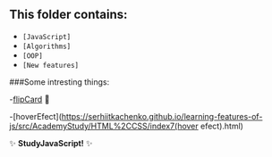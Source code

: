 ## This folder contains:

  - `[JavaScript]`
  - `[Algorithms]`
  - `[OOP]`
  - `[New features]`

###Some intresting things:

-[flipCard](https://serhiitkachenko.github.io/learning-features-of-js/src/AcademyStudy/HTML%2CCSS/index5(flip3Dcard).html) :dash:

-[hoverEfect](https://serhiitkachenko.github.io/learning-features-of-js/src/AcademyStudy/HTML%2CCSS/index7(hover efect).html)

:sparkles: **StudyJavaScript!** :sparkles:
